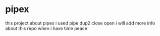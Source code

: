 # pipex

this project about pipes
i used pipe dup2 close open
i will add more info about this repo when i have time peace
